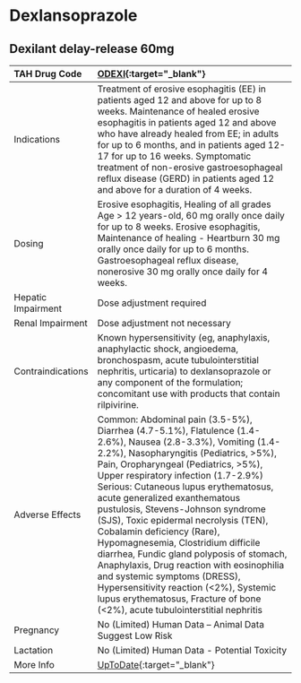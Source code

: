 # Dexlansoprazole

## Dexilant delay-release 60mg

| TAH Drug Code      | [ODEXI](https://www.tahsda.org.tw/drugs/hissearch.php?drug_code=ODEXI){:target="_blank"}                                                                                                                                                                                                                                                                                                                                                                                                                                                                                                                                                                                                                          |
|:-------------------|:------------------------------------------------------------------------------------------------------------------------------------------------------------------------------------------------------------------------------------------------------------------------------------------------------------------------------------------------------------------------------------------------------------------------------------------------------------------------------------------------------------------------------------------------------------------------------------------------------------------------------------------------------------------------------------------------------------------|
| Indications        | Treatment of erosive esophagitis (EE) in patients aged 12 and above for up to 8 weeks. Maintenance of healed erosive esophagitis in patients aged 12 and above who have already healed from EE; in adults for up to 6 months, and in patients aged 12-17 for up to 16 weeks. Symptomatic treatment of non-erosive gastroesophageal reflux disease (GERD) in patients aged 12 and above for a duration of 4 weeks.                                                                                                                                                                                                                                                                                                 |
| Dosing             | Erosive esophagitis, Healing of all grades Age > 12 years-old, 60 mg orally once daily for up to 8 weeks. Erosive esophagitis, Maintenance of healing - Heartburn 30 mg orally once daily for up to 6 months. Gastroesophageal reflux disease, nonerosive 30 mg orally once daily for 4 weeks.                                                                                                                                                                                                                                                                                                                                                                                                                    |
| Hepatic Impairment | Dose adjustment required                                                                                                                                                                                                                                                                                                                                                                                                                                                                                                                                                                                                                                                                                          |
| Renal Impairment   | Dose adjustment not necessary                                                                                                                                                                                                                                                                                                                                                                                                                                                                                                                                                                                                                                                                                     |
| Contraindications  | Known hypersensitivity (eg, anaphylaxis, anaphylactic shock, angioedema, bronchospasm, acute tubulointerstitial nephritis, urticaria) to dexlansoprazole or any component of the formulation; concomitant use with products that contain rilpivirine.                                                                                                                                                                                                                                                                                                                                                                                                                                                             |
| Adverse Effects    | Common: Abdominal pain (3.5-5%), Diarrhea (4.7-5.1%), Flatulence (1.4-2.6%), Nausea (2.8-3.3%), Vomiting (1.4-2.2%), Nasopharyngitis (Pediatrics, >5%), Pain, Oropharyngeal (Pediatrics, >5%), Upper respiratory infection (1.7-2.9%) Serious: Cutaneous lupus erythematosus, acute generalized exanthematous pustulosis, Stevens-Johnson syndrome (SJS), Toxic epidermal necrolysis (TEN), Cobalamin deficiency (Rare), Hypomagnesemia, Clostridium difficile diarrhea, Fundic gland polyposis of stomach, Anaphylaxis, Drug reaction with eosinophilia and systemic symptoms (DRESS), Hypersensitivity reaction (<2%), Systemic lupus erythematosus, Fracture of bone (<2%), acute tubulointerstitial nephritis |
| Pregnancy          | No (Limited) Human Data – Animal Data Suggest Low Risk                                                                                                                                                                                                                                                                                                                                                                                                                                                                                                                                                                                                                                                            |
| Lactation          | No (Limited) Human Data - Potential Toxicity                                                                                                                                                                                                                                                                                                                                                                                                                                                                                                                                                                                                                                                                      |
| More Info          | [UpToDate](https://www.uptodate.com/contents/dexlansoprazole-drug-information){:target="_blank"}                                                                                                                                                                                                                                                                                                                                                                                                                                                                                                                                                                                                                  |

